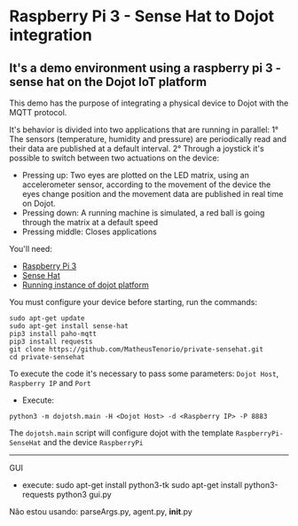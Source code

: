 # Raspberry Pi 3 - Sense Hat to Dojot integration
## It's a demo environment using a raspberry pi 3 - sense hat on the Dojot IoT platform

This demo has the purpose of integrating a physical device to Dojot with the MQTT protocol. 

It's behavior is divided into two applications that are running in parallel:
1° The sensors (temperature, humidity and pressure) are periodically read and their data are published at a default interval.
2° Through a joystick it's possible to switch between two actuations on the device:
- Pressing up: Two eyes are plotted on the LED matrix, using an accelerometer sensor, according to the movement of the device the eyes change position and the movement data are published in real time on Dojot.
- Pressing down: A running machine is simulated, a red ball is going through the matrix at a default speed
- Pressing middle: Closes applications

You'll need:
* [Raspberry Pi 3](https://www.raspberrypi.org/products/raspberry-pi-3-model-b)
* [Sense Hat](https://www.raspberrypi.org/products/sense-hat/)
* [Running instance of dojot platform](http://dojotdocs.readthedocs.io/en/latest/installation-guide.html)

You must configure your device before starting, run the commands:

```shell
sudo apt-get update
sudo apt-get install sense-hat
pip3 install paho-mqtt
pip3 install requests
git clone https://github.com/MatheusTenorio/private-sensehat.git
cd private-sensehat
```
To execute the code it's necessary to pass some parameters: `Dojot Host`, `Raspberry IP` and `Port`
- Execute: 

```shell
python3 -m dojotsh.main -H <Dojot Host> -d <Raspberry IP> -P 8883 
```
The `dojotsh.main` script will configure dojot with the template `RaspberryPi-SenseHat` and the device `RaspberryPi`
_________________________________________________________________________________________
GUI
- execute:
sudo apt-get install python3-tk
sudo apt-get install python3-requests
python3 gui.py


Não estou usando: parseArgs.py, agent.py, __init__.py